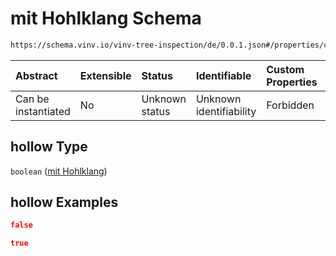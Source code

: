 # mit Hohlklang Schema

```txt
https://schema.vinv.io/vinv-tree-inspection/de/0.0.1.json#/properties/crown/properties/wound_rot/properties/hollow
```



| Abstract            | Extensible | Status         | Identifiable            | Custom Properties | Additional Properties | Access Restrictions | Defined In                                                                                                                 |
| :------------------ | :--------- | :------------- | :---------------------- | :---------------- | :-------------------- | :------------------ | :------------------------------------------------------------------------------------------------------------------------- |
| Can be instantiated | No         | Unknown status | Unknown identifiability | Forbidden         | Allowed               | none                | [dereferenced.doc.json\*](../../../../../../vinv-schemas/vinv-tree/out/0.0.1/dereferenced.doc.json "open original schema") |

## hollow Type

`boolean` ([mit Hohlklang](dereferenced-properties-stamm-properties-wunde-mit-fäule-properties-mit-hohlklang.md))

## hollow Examples

```json
false
```

```json
true
```

